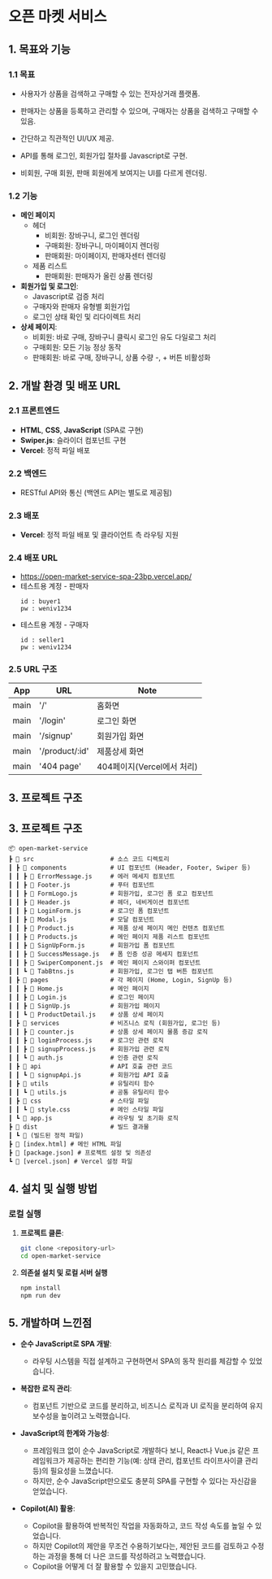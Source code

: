 # 오픈 마켓 서비스

## 1. 목표와 기능

### 1.1 목표

- 사용자가 상품을 검색하고 구매할 수 있는 전자상거래 플랫폼.
- 판매자는 상품을 등록하고 관리할 수 있으며, 구매자는 상품을 검색하고 구매할 수 있음.
- 간단하고 직관적인 UI/UX 제공.

- API를 통해 로그인, 회원가입 절차를 Javascript로 구현.
- 비회원, 구매 회원, 판매 회원에게 보여지는 UI를 다르게 렌더링.

### 1.2 기능

- **메인 페이지**
  - 헤더
    - 비회원: 장바구니, 로그인 렌더링
    - 구매회원: 장바구니, 마이페이지 렌더링
    - 판매회원: 마이페이지, 판매자센터 렌더링
  - 제품 리스트
    - 판매회원: 판매자가 올린 상품 렌더링
- **회원가입 및 로그인**:
  - Javascript로 검증 처리
  - 구매자와 판매자 유형별 회원가입
  - 로그인 상태 확인 및 리다이렉트 처리
- **상세 페이지**:
  - 비회원: 바로 구매, 장바구니 클릭시 로그인 유도 다일로그 처리
  - 구매회원: 모든 기능 정상 동작
  - 판매회원: 바로 구매, 장바구니, 상품 수량 -, + 버튼 비활성화

## 2. 개발 환경 및 배포 URL

### 2.1 프론트엔드

- **HTML**, **CSS**, **JavaScript** (SPA로 구현)
- **Swiper.js**: 슬라이더 컴포넌트 구현
- **Vercel**: 정적 파일 배포

### 2.2 백엔드

- RESTful API와 통신 (백엔드 API는 별도로 제공됨)

### 2.3 배포

- **Vercel**: 정적 파일 배포 및 클라이언트 측 라우팅 지원

### 2.4 배포 URL

- https://open-market-service-spa-23bp.vercel.app/
- 테스트용 계정 - 판매자
  ```
  id : buyer1
  pw : weniv1234
  ```
- 테스트용 계정 - 구매자
  ```
  id : seller1
  pw : weniv1234
  ```

### 2.5 URL 구조

| App  | URL            | Note                       |
| ---- | -------------- | -------------------------- |
| main | '/'            | 홈화면                     |
| main | '/login'       | 로그인 화면                |
| main | '/signup'      | 회원가입 화면              |
| main | '/product/:id' | 제품상세 화면              |
| main | '404 page'     | 404페이지(Vercel에서 처리) |

## 3. 프로젝트 구조

## 3. 프로젝트 구조

```plaintext
📦 open-market-service
┣ 📂 src                     # 소스 코드 디렉토리
┃ ┣ 📂 components            # UI 컴포넌트 (Header, Footer, Swiper 등)
┃ ┃ ┣ 📜 ErrorMessage.js     # 에러 메세지 컴포넌트
┃ ┃ ┣ 📜 Footer.js           # 푸터 컴포넌트
┃ ┃ ┣ 📜 FormLogo.js         # 회원가입, 로그인 폼 로고 컴포넌트
┃ ┃ ┣ 📜 Header.js           # 헤더, 네비게이션 컴포넌트
┃ ┃ ┣ 📜 LoginForm.js        # 로그인 폼 컴포넌트
┃ ┃ ┣ 📜 Modal.js            # 모달 컴포넌트
┃ ┃ ┣ 📜 Product.js          # 제품 상세 페이지 메인 컨텐츠 컴포넌트
┃ ┃ ┣ 📜 Products.js         # 메인 페이지 제품 리스트 컴포넌트
┃ ┃ ┣ 📜 SignUpForm.js       # 회원가입 폼 컴포넌트
┃ ┃ ┣ 📜 SuccessMessage.js   # 폼 인증 성공 메세지 컴포넌트
┃ ┃ ┣ 📜 SwiperComponent.js  # 메인 페이지 스와이퍼 컴포넌트
┃ ┃ ┗ 📜 TabBtns.js          # 회원가입, 로그인 탭 버튼 컴포넌트
┃ ┣ 📂 pages                 # 각 페이지 (Home, Login, SignUp 등)
┃ ┃ ┣ 📜 Home.js             # 메인 페이지
┃ ┃ ┣ 📜 Login.js            # 로그인 페이지
┃ ┃ ┣ 📜 SignUp.js           # 회원가입 페이지
┃ ┃ ┗ 📜 ProductDetail.js    # 상품 상세 페이지
┃ ┣ 📂 services              # 비즈니스 로직 (회원가입, 로그인 등)
┃ ┃ ┣ 📜 counter.js          # 상품 상세 페이지 물품 증감 로직
┃ ┃ ┣ 📜 loginProcess.js     # 로그인 관련 로직
┃ ┃ ┣ 📜 signupProcess.js    # 회원가입 관련 로직
┃ ┃ ┗ 📜 auth.js             # 인증 관련 로직
┃ ┣ 📂 api                   # API 호출 관련 코드
┃ ┃ ┗ 📜 signupApi.js        # 회원가입 API 호출
┃ ┣ 📂 utils                 # 유틸리티 함수
┃ ┃ ┗ 📜 utils.js            # 공통 유틸리티 함수
┃ ┣ 📂 css                   # 스타일 파일
┃ ┃ ┗ 📜 style.css           # 메인 스타일 파일
┃ ┗ 📜 app.js                # 라우팅 및 초기화 로직
┣ 📂 dist                    # 빌드 결과물
┃ ┗ 📜 (빌드된 정적 파일)
┣ 📜 [index.html] # 메인 HTML 파일
┣ 📜 [package.json] # 프로젝트 설정 및 의존성
┗ 📜 [vercel.json] # Vercel 설정 파일
```

## 4. 설치 및 실행 방법

### 로컬 실행

1. **프로젝트 클론**:

   ```bash
   git clone <repository-url>
   cd open-market-service
   ```

2. **의존설 설치 및 로컬 서버 실행**

   ```bash
   npm install
   npm run dev
   ```

## 5. 개발하며 느낀점

- **순수 JavaScript로 SPA 개발**:

  - 라우팅 시스템을 직접 설계하고 구현하면서 SPA의 동작 원리를 체감할 수 있었습니다.

- **복잡한 로직 관리**:

  - 컴포넌트 기반으로 코드를 분리하고, 비즈니스 로직과 UI 로직을 분리하여 유지보수성을 높이려고 노력했습니다.

- **JavaScript의 한계와 가능성**:

  - 프레임워크 없이 순수 JavaScript로 개발하다 보니, React나 Vue.js 같은 프레임워크가 제공하는 편리한 기능(예: 상태 관리, 컴포넌트 라이프사이클 관리 등)의 필요성을 느꼈습니다.
  - 하지만, 순수 JavaScript만으로도 충분히 SPA를 구현할 수 있다는 자신감을 얻었습니다.

- **Copilot(AI) 활용**:

  - Copilot을 활용하여 반복적인 작업을 자동화하고, 코드 작성 속도를 높일 수 있었습니다.
  - 하지만 Copilot의 제안을 무조건 수용하기보다는, 제안된 코드를 검토하고 수정하는 과정을 통해 더 나은 코드를 작성하려고 노력했습니다.
  - Copilot을 어떻게 더 잘 활용할 수 있을지 고민했습니다.
